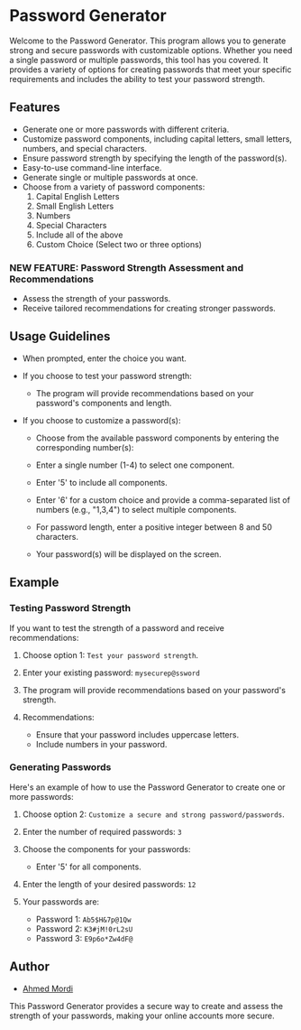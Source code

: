 # Password Generator


Welcome to the Password Generator. This program allows you to generate strong and secure passwords with customizable options. Whether you need a single password or multiple passwords, this tool has you covered. It provides a variety of options for creating passwords that meet your specific requirements and includes the ability to test your password strength.

## Features

- Generate one or more passwords with different criteria.
- Customize password components, including capital letters, small letters, numbers, and special characters.
- Ensure password strength by specifying the length of the password(s).
- Easy-to-use command-line interface.
- Generate single or multiple passwords at once.
- Choose from a variety of password components:
  1. Capital English Letters
  2. Small English Letters
  3. Numbers
  4. Special Characters
  5. Include all of the above
  6. Custom Choice (Select two or three options)

### NEW FEATURE: Password Strength Assessment and Recommendations

- Assess the strength of your passwords.
- Receive tailored recommendations for creating stronger passwords.

## Usage Guidelines

- When prompted, enter the choice you want.

- If you choose to test your password strength:
    - The program will provide recommendations based on your 
    password's components and length.

- If you choose to customize a password(s):

    - Choose from the available password components by entering the 
    corresponding number(s):
    - Enter a single number (1-4) to select one component.
    - Enter '5' to include all components.
    - Enter '6' for a custom choice and provide a comma-separated 
    list of numbers (e.g., "1,3,4") to select multiple components.

    - For password length, enter a positive integer between 8 and 50 
    characters.

   - Your password(s) will be displayed on the screen.

## Example

### Testing Password Strength

If you want to test the strength of a password and receive recommendations:

1. Choose option 1: `Test your password strength`.

2. Enter your existing password: `mysecurep@ssword`

3. The program will provide recommendations based on your password's strength.

4. Recommendations:
   - Ensure that your password includes uppercase letters.
   - Include numbers in your password.

### Generating Passwords

Here's an example of how to use the Password Generator to create one or more passwords:

1. Choose option 2: `Customize a secure and strong password/passwords`.

2. Enter the number of required passwords: `3`

3. Choose the components for your passwords:
   - Enter '5' for all components.

4. Enter the length of your desired passwords: `12`

5. Your passwords are:
   - Password 1: `Ab5$H&7p@1Qw`
   - Password 2: `K3#jM!0rL2sU`
   - Password 3: `E9p6o*Zw4dF@`

## Author

- [Ahmed Mordi](https://www.linkedin.com/in/ahmedmordi74/)

This Password Generator provides a secure way to create and assess the strength of your passwords, making your online accounts more secure.